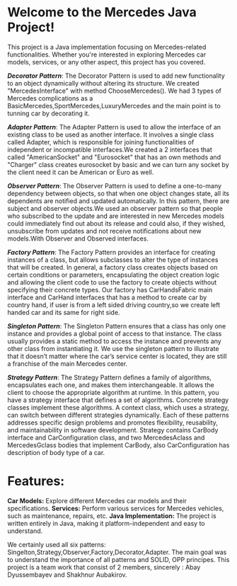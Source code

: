 # Welcome to the Mercedes Java Project! 
This project is a Java implementation focusing on Mercedes-related functionalities. 
Whether you're interested in exploring Mercedes car models, services, or any other aspect, this project has you covered.

***Decorator Pattern***:
The Decorator Pattern is used to add new functionality to an object dynamically without altering its structure.
We created "MercedesInterface" with method ChooseMercedes().
We had 3 types of Mercedes complications as a BasicMercedes,SportMercedes,LuxuryMercedes and the main point is to tunning car by decorating it.

***Adapter Pattern***:
The Adapter Pattern is used to allow the interface of an existing class to be used as another interface.
It involves a single class called Adapter, which is responsible for joining functionalities of independent or incompatible interfaces.We created a 2 interfaces that called "AmericanSocket" and "Eurosocket" that has an own methods and "Charger" class creates eurosocket by basic and we can turn any socket by the client need it can be American or Euro as well.

***Observer Pattern***:
The Observer Pattern is used to define a one-to-many dependency between objects, so that when one object changes state, all its dependents are notified and updated automatically.
In this pattern, there are subject and observer objects.We used an observer pattern so that people who subscribed to the update and are interested in new Mercedes models could immediately find out about its release and could also, if they wished, unsubscribe from updates and not receive notifications about new models.With Observer and Observed interfaces.

***Factory Pattern***:
The Factory Pattern provides an interface for creating instances of a class, but allows subclasses to alter the type of instances that will be created.
In general, a factory class creates objects based on certain conditions or parameters, encapsulating the object creation logic and allowing the client code to use the factory to create objects without specifying their concrete types.
Our factory has CarHandsFabric main interface and CarHand interfaces that has a method to create car by country hand, if user is from a left sided driving country,so we create left handed car and its same for right side.

***Singleton Pattern***:
The Singleton Pattern ensures that a class has only one instance and provides a global point of access to that instance.
The class usually provides a static method to access the instance and prevents any other class from instantiating it.
We use the singleton pattern to illustrate that it doesn’t matter where the car’s service center is located, they are still a franchise of the main Mercedes center.

***Strategy Pattern***:
The Strategy Pattern defines a family of algorithms, encapsulates each one, and makes them interchangeable. It allows the client to choose the appropriate algorithm at runtime.
In this pattern, you have a strategy interface that defines a set of algorithms. Concrete strategy classes implement these algorithms. A context class, which uses a strategy, can switch between different strategies dynamically.
Each of these patterns addresses specific design problems and promotes flexibility, reusability, and maintainability in software development.
Strategy contains CarBody interface and CarConfiguration class, and two MercedesAclass and MercedesGclass bodies that implement CarBody, also CarConfiguration has description of body type of a car.

# Features:
**Car Models:** Explore different Mercedes car models and their specifications.
**Services:** Perform various services for Mercedes vehicles, such as maintenance, repairs, etc.
**Java Implementation:** The project is written entirely in Java, making it platform-independent and easy to understand.


We certainly used all six patterns: Singelton,Strategy,Observer,Factory,Decorator,Adapter.
The main goal was to understand the importance of all patterns and SOLID, OPP principes.
This project is a team work that consist of 2 members, sincerely : Abay Dyussembayev and Shakhnur Aubakirov.
